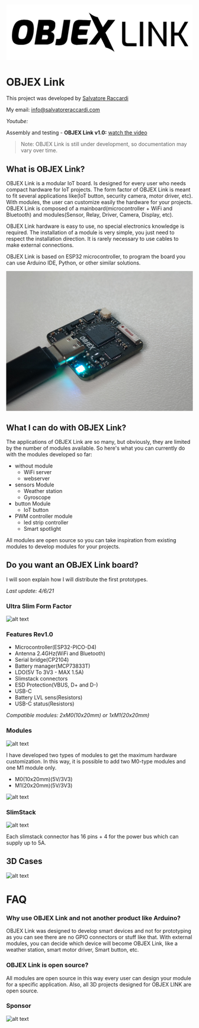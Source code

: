 ![alt text](https://github.com/salvatoreraccardi/OBJEX_LINK/blob/main/dir/OBJEX-LINK_logo.png)
# OBJEX Link 

This project was developed by [Salvatore Raccardi](https://www.instagram.com/salvatore.raccardi/)

My email: info@salvatoreraccardi.com  

*Youtube:*

Assembly and testing - **OBJEX Link v1.0:** [watch the video](https://www.youtube.com/watch?v=_4CofqktS38)

> Note: OBJEX Link is still under development, so documentation may vary over time.

## What is OBJEX Link?
OBJEX Link is a modular IoT board. Is designed for every user who needs compact hardware for IoT projects. The form factor of OBJEX Link is meant to fit several applications like(IoT button, security camera, motor driver, etc). With modules, the user can customize easily the hardware for your projects. OBJEX Link is composed of a mainboard(microcontroller + WiFi and Bluetooth) and modules(Sensor, Relay, Driver, Camera, Display, etc).

OBJEX Link hardware is easy to use, no special electronics knowledge is required. The installation of a module is very simple, you just need to respect the installation direction. It is rarely necessary to use cables to make external connections.

OBJEX Link is based on ESP32 microcontroller, to program the board you can use Arduino IDE, Python, or other similar solutions.

![alt text](https://github.com/salvatoreraccardi/OBJEX_LINK/blob/main/dir/1.jpg)

## What I can do with OBJEX Link?
The applications of OBJEX Link are so many, but obviously, they are limited by the number of modules available. So here's what you can currently do with the modules developed so far:

+ without module
  + WiFi server 
  + webserver
+ sensors Module
  + Weather station
  + Gyroscope
+ button Module
  + IoT button
+ PWM controller module
  + led strip controller 
  + Smart spotlight

All modules are open source so you can take inspiration from existing modules to develop modules for your projects.

## Do you want an OBJEX Link board?

I will soon explain how I will distribute the first prototypes.

*Last update: 4/6/21*

### Ultra Slim Form Factor
![alt text](https://github.com/salvatoreraccardi/OBJEX_LINK/blob/main/dir/4.jpg)

### Features Rev1.0

- Microcontroller(ESP32-PICO-D4)
- Antenna 2.4GHz(WiFi and Bluetooth)
- Serial bridge(CP2104)
- Battery manager(MCP73833T)
- LDO(5V To 3V3 - MAX 1.5A)
- Slimstack connectors
- ESD Protection(VBUS, D+ and D-)
- USB-C
- Battery LVL sens(Resistors)
- USB-C status(Resistors)

*Compatible modules: 2xM0(10x20mm) or 1xM1(20x20mm)*

### Modules
![alt text](https://github.com/salvatoreraccardi/OBJEX_LINK/blob/main/dir/2.jpg)

I have developed two types of modules to get the maximum hardware customization. In this way, it is possible to add two M0-type modules and one M1 module only.
- M0(10x20mm)(5V/3V3)
- M1(20x20mm)(5V/3V3)

![alt text](https://github.com/salvatoreraccardi/OBJEX_LINK/blob/main/dir/5.jpg)

### SlimStack
![alt text](https://github.com/salvatoreraccardi/OBJEX_LINK/blob/main/dir/3.jpg)

Each slimstack connector has 16 pins + 4 for the power bus which can supply up to 5A.

## 3D Cases
![alt text](https://github.com/salvatoreraccardi/OBJEX_LINK/blob/main/dir/3D_2.jpg)


# FAQ

### Why use OBJEX Link and not another product like Arduino?
OBJEX Link was designed to develop smart devices and not for prototyping as you can see there are no GPIO connectors or stuff like that. With external modules, you can decide which device will become OBJEX Link, like a weather station, smart motor driver, Smart button, etc.

### OBJEX Link is open source?
All modules are open source in this way every user can design your module for a specific application. Also, all 3D projects designed for OBJEX LINK are open source.

### Sponsor
![alt text](https://github.com/salvatoreraccardi/OBJEX_LINK/blob/main/dir/pcbway.png)
